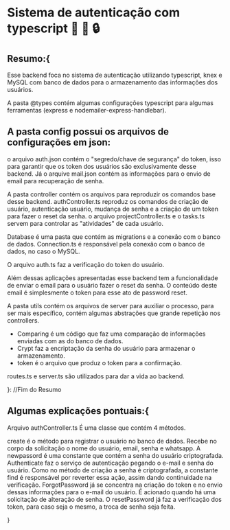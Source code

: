 # Sistema de autenticação com typescript :floppy_disk: :iphone: :lock:

## Resumo:{

Esse backend foca no sistema de autenticação utilizando typescript, knex e MySQL com banco de dados para o armazenamento das informações dos usuários.
 
A pasta @types contém algumas configurações typescript para algumas ferramentas (express e nodemailer-express-handlebar).
 
## A pasta config possui os arquivos de configurações em json:
o arquivo auth.json contém o "segredo/chave de segurança" do token, isso para garantir que os token dos usuários são exclusivamente desse backend. Já o arquive mail.json contém as informações para o envio de email para recuperação de senha.
 
A pasta controller contém os arquivos para reproduzir os comandos base desse backend. authController.ts reproduz os comandos de criação de usuário, autenticação usuário, mudança de senha e a criação de um token para fazer o reset da senha. o arquivo projectController.ts e o tasks.ts servem para controlar as "atividades" de cada usuário.

Database é uma pasta que contém as migrations e a conexão com o banco de dados.
Connection.ts é responsável pela conexão com o banco de dados, no caso o MySQL.

O arquivo auth.ts faz a verificação do token do usuário.

Além dessas aplicações apresentadas esse backend tem a funcionalidade de enviar o email para o usuário fazer o reset da senha. O conteúdo deste email é simplesmente o token para esse ato de password reset.

A pasta utils contém os arquivos de server para auxiliar o processo, para ser mais específico, contém algumas abstrações que grande repetição nos controllers.

* Comparing é um código que faz uma comparação de informações enviadas com as do banco de dados.
* Crypt faz a encriptação da senha do usuário para armazenar o armazenamento.
* token é o arquivo que produz o token para a confirmação.

routes.ts e server.ts são utilizados para dar a vida ao backend.

}: //Fim do Resumo

## Algumas explicações pontuais:{

Arquivo authController.ts
É uma classe que contém 4 métodos.

create é o método para registrar o usuário no banco de dados. Recebe no corpo da solicitação o nome do usuário, email, senha e whatsapp. A newpassord é uma constante que contém a senha do usuário criptografada.
Authenticate faz o serviço de autenticação pegando o e-mail e senha do usuário. Como no método de criação a senha é criptografada, a constante find é responsável por reverter essa ação, assim dando continuidade na verificação.
ForgotPassword já se concentra na criação do token e no envio dessas informações para o e-mail do usuário. É acionado quando há uma solicitação de alteração de senha.
O resetPassword já faz a verificação dos token, para caso seja o mesmo, a troca de senha seja feita.

}
